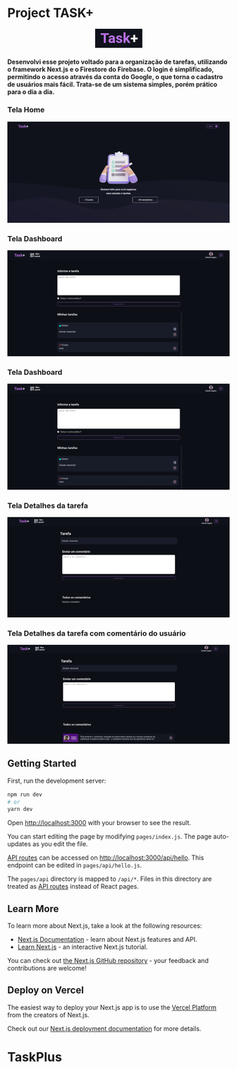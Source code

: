 # Project TASK+

<div align="center" >
	<img src='./public//assets//readme/logo.png' alt="logo"/>
</div>

#### Desenvolvi esse projeto voltado para a organização de tarefas, utilizando o framework Next.js e o Firestore do Firebase. O login é simplificado, permitindo o acesso através da conta do Google, o que torna o cadastro de usuários mais fácil. Trata-se de um sistema simples, porém prático para o dia a dia. 

### Tela Home
<div align="center" >
	<img src='./public//assets//readme/home.png' alt="logo"/>
</div>

### Tela Dashboard
<div align="center" >
	<img src='./public//assets//readme/dashboard.png' alt="logo"/>
</div>

### Tela Dashboard
<div align="center" >
	<img src='./public//assets//readme/dashboard.png' alt="logo"/>
</div>

### Tela Detalhes da tarefa
<div align="center" >
	<img src='./public//assets//readme/detalhes-task.png' alt="logo"/>
</div>

### Tela Detalhes da tarefa com comentário do usuário
<div align="center" >
	<img src='./public//assets//readme/comentario-user.png' alt="logo"/>
</div>

## Getting Started

First, run the development server:

```bash
npm run dev
# or
yarn dev
```

Open [http://localhost:3000](http://localhost:3000) with your browser to see the result.

You can start editing the page by modifying `pages/index.js`. The page auto-updates as you edit the file.

[API routes](https://nextjs.org/docs/api-routes/introduction) can be accessed on [http://localhost:3000/api/hello](http://localhost:3000/api/hello). This endpoint can be edited in `pages/api/hello.js`.

The `pages/api` directory is mapped to `/api/*`. Files in this directory are treated as [API routes](https://nextjs.org/docs/api-routes/introduction) instead of React pages.

## Learn More

To learn more about Next.js, take a look at the following resources:

- [Next.js Documentation](https://nextjs.org/docs) - learn about Next.js features and API.
- [Learn Next.js](https://nextjs.org/learn) - an interactive Next.js tutorial.

You can check out [the Next.js GitHub repository](https://github.com/vercel/next.js/) - your feedback and contributions are welcome!

## Deploy on Vercel

The easiest way to deploy your Next.js app is to use the [Vercel Platform](https://vercel.com/new?utm_medium=default-template&filter=next.js&utm_source=create-next-app&utm_campaign=create-next-app-readme) from the creators of Next.js.

Check out our [Next.js deployment documentation](https://nextjs.org/docs/deployment) for more details.
# TaskPlus
